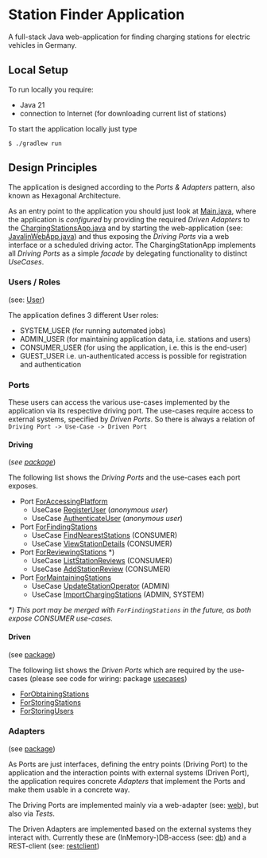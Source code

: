 # Station Finder Application

A full-stack Java web-application for finding charging stations for electric vehicles in Germany.

## Local Setup

To run locally you require:
* Java 21
* connection to Internet (for downloading current list of stations)

To start the application locally just type
```
$ ./gradlew run
```

## Design Principles

The application is designed according to the _Ports & Adapters_ pattern, 
also known as Hexagonal Architecture.

As an entry point to the application you should just look at [Main.java](src%2Fmain%2Fjava%2Fcom%2Fcomsystoreply%2Flabs%2Fchargingstations%2FMain.java),
where the application is _configured_ by providing the required _Driven Adapters_
to the [ChargingStationsApp.java](src%2Fmain%2Fjava%2Fcom%2Fcomsystoreply%2Flabs%2Fchargingstations%2Fapp%2FChargingStationsApp.java) and by starting the web-application (see: [JavalinWebApp.java](src%2Fmain%2Fjava%2Fcom%2Fcomsystoreply%2Flabs%2Fchargingstations%2Fadapters%2Fweb%2FJavalinWebApp.java))
and thus exposing the _Driving Ports_ via a web interface or a scheduled driving actor. The ChargingStationApp implements
all _Driving Ports_ as a simple _facade_ by delegating functionality to distinct _UseCases_.

### Users / Roles

(see: [User](src%2Fmain%2Fjava%2Fcom%2Fcomsystoreply%2Flabs%2Fchargingstations%2Fapp%2Fmodel%2FUser.java))

The application defines 3 different User roles:

* SYSTEM_USER (for running automated jobs)
* ADMIN_USER (for maintaining application data, i.e. stations and users)
* CONSUMER_USER (for using the application, i.e. this is the end-user)
* GUEST_USER i.e. un-authenticated access is possible for registration and authentication

### Ports

These users can access the various use-cases implemented by the application via its respective driving port.
The use-cases require access to external systems, specified by _Driven Ports_. So there is always a relation of `Driving Port -> Use-Case -> Driven Port`

#### Driving 
(_see [package](src%2Fmain%2Fjava%2Fcom%2Fcomsystoreply%2Flabs%2Fchargingstations%2Fapp%2Fports%2Fdriving)_)

The following list shows the _Driving Ports_ and the use-cases each port exposes.

* Port [ForAccessingPlatform](src%2Fmain%2Fjava%2Fcom%2Fcomsystoreply%2Flabs%2Fchargingstations%2Fapp%2Fports%2Fdriving%2FForAccessingPlatform.java)
  * UseCase [RegisterUser](src%2Fmain%2Fjava%2Fcom%2Fcomsystoreply%2Flabs%2Fchargingstations%2Fapp%2Fusecases%2FRegisterUser.java) (_anonymous user_)
  * UseCase [AuthenticateUser](src%2Fmain%2Fjava%2Fcom%2Fcomsystoreply%2Flabs%2Fchargingstations%2Fapp%2Fusecases%2FAuthenticateUser.java) (_anonymous user_)
* Port [ForFindingStations](src%2Fmain%2Fjava%2Fcom%2Fcomsystoreply%2Flabs%2Fchargingstations%2Fapp%2Fports%2Fdriving%2FForFindingStations.java)
  * UseCase [FindNearestStations](src%2Fmain%2Fjava%2Fcom%2Fcomsystoreply%2Flabs%2Fchargingstations%2Fapp%2Fusecases%2FFindNearestStations.java) (CONSUMER)
  * UseCase [ViewStationDetails](src%2Fmain%2Fjava%2Fcom%2Fcomsystoreply%2Flabs%2Fchargingstations%2Fapp%2Fusecases%2FViewStationDetails.java) (CONSUMER)
* Port [ForReviewingStations](src%2Fmain%2Fjava%2Fcom%2Fcomsystoreply%2Flabs%2Fchargingstations%2Fapp%2Fports%2Fdriving%2FForReviewingStations.java) *)
  * UseCase [ListStationReviews](src%2Fmain%2Fjava%2Fcom%2Fcomsystoreply%2Flabs%2Fchargingstations%2Fapp%2Fusecases%2FListStationReviews.java) (CONSUMER)
  * UseCase [AddStationReview](src%2Fmain%2Fjava%2Fcom%2Fcomsystoreply%2Flabs%2Fchargingstations%2Fapp%2Fusecases%2FAddStationReview.java) (CONSUMER) 
* Port [ForMaintainingStations](src%2Fmain%2Fjava%2Fcom%2Fcomsystoreply%2Flabs%2Fchargingstations%2Fapp%2Fports%2Fdriving%2FForMaintainingStations.java)
  * UseCase [UpdateStationOperator](src%2Fmain%2Fjava%2Fcom%2Fcomsystoreply%2Flabs%2Fchargingstations%2Fapp%2Fusecases%2FUpdateStationOperator.java) (ADMIN)
  * UseCase [ImportChargingStations](src%2Fmain%2Fjava%2Fcom%2Fcomsystoreply%2Flabs%2Fchargingstations%2Fapp%2Fusecases%2FImportChargingStations.java) (ADMIN, SYSTEM)

_*) This port may be merged with `ForFindingStations` in the future, as both expose CONSUMER use-cases._ 

#### Driven 
(see [package](src%2Fmain%2Fjava%2Fcom%2Fcomsystoreply%2Flabs%2Fchargingstations%2Fapp%2Fports%2Fdriven))

The following list shows the _Driven Ports_ which are required by the use-cases (please see code for wiring: package [usecases](src%2Fmain%2Fjava%2Fcom%2Fcomsystoreply%2Flabs%2Fchargingstations%2Fapp%2Fusecases))

* [ForObtainingStations](src%2Fmain%2Fjava%2Fcom%2Fcomsystoreply%2Flabs%2Fchargingstations%2Fapp%2Fports%2Fdriven%2FForObtainingStations.java)
* [ForStoringStations](src%2Fmain%2Fjava%2Fcom%2Fcomsystoreply%2Flabs%2Fchargingstations%2Fapp%2Fports%2Fdriven%2FForStoringStations.java)
* [ForStoringUsers](src%2Fmain%2Fjava%2Fcom%2Fcomsystoreply%2Flabs%2Fchargingstations%2Fapp%2Fports%2Fdriven%2FForStoringUsers.java)

### Adapters
(see [package](src%2Fmain%2Fjava%2Fcom%2Fcomsystoreply%2Flabs%2Fchargingstations%2Fadapters))

As Ports are just interfaces, defining the entry points (Driving Port) to the application and the interaction points with external systems (Driven Port), the application requires concrete _Adapters_
that implement the Ports and make them usable in a concrete way. 

The Driving Ports are implemented mainly via a web-adapter (see: [web](src%2Fmain%2Fjava%2Fcom%2Fcomsystoreply%2Flabs%2Fchargingstations%2Fadapters%2Fweb)), but also via _Tests_. 

The Driven Adapters are implemented based on the external systems they interact with. Currently these are (InMemory-)DB-access (see: [db](src%2Fmain%2Fjava%2Fcom%2Fcomsystoreply%2Flabs%2Fchargingstations%2Fadapters%2Fdb)) and a REST-client (see: [restclient](src%2Fmain%2Fjava%2Fcom%2Fcomsystoreply%2Flabs%2Fchargingstations%2Fadapters%2Frestclient))
